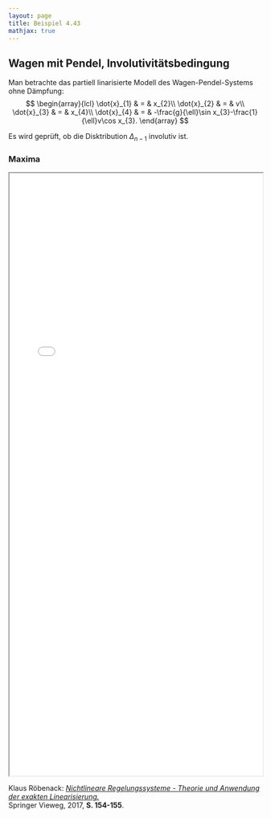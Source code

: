 ```yaml
---
layout: page
title: Beispiel 4.43
mathjax: true
---
```


## Wagen mit Pendel, Involutivitätsbedingung

Man betrachte das partiell linarisierte Modell des Wagen-Pendel-Systems ohne Dämpfung:
$$
\begin{array}{lcl}
\dot{x}_{1} & = & x_{2}\\
\dot{x}_{2} & = & v\\
\dot{x}_{3} & = & x_{4}\\
\dot{x}_{4} & = & -\frac{g}{\ell}\sin x_{3}-\frac{1}{\ell}v\cos x_{3}.
\end{array}
$$

Es wird geprüft, ob die Disktribution $\Delta_{n-1}$ involutiv ist.

### Maxima

<iframe src="Wagen_mit_Pendel_EZ.html" width="100%" height="1200"></iframe>


Klaus Röbenack:
[*Nichtlineare Regelungssysteme - Theorie und Anwendung der exakten Linearisierung.*](https://link.springer.com/book/10.1007/978-3-662-44091-9)   
Springer Vieweg, 2017, **S. 154-155**.

